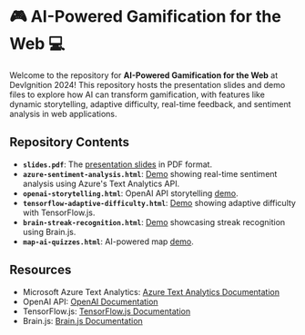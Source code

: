# 🎮 AI-Powered Gamification for the Web 💻

Welcome to the repository for **AI-Powered Gamification for the Web** at DevIgnition 2024! This repository hosts the presentation slides and demo files to explore how AI can transform gamification, with features like dynamic storytelling, adaptive difficulty, real-time feedback, and sentiment analysis in web applications.

## Repository Contents

- **`slides.pdf`**: The [presentation slides](https://github.com/cyatteau/DevIgnition-2024-AI-Gamification/blob/main/AI-Gamification-Presentation.pdf) in PDF format.
- **`azure-sentiment-analysis.html`**: [Demo](https://github.com/cyatteau/DevIgnition-2024-AI-Gamification/blob/main/azure-sentiment-analysis.html) showing real-time sentiment analysis using Azure's Text Analytics API.
- **`openai-storytelling.html`**: OpenAI API storytelling [demo](https://github.com/cyatteau/DevIgnition-2024-AI-Gamification/blob/main/openai-storytelling.html).
- **`tensorflow-adaptive-difficulty.html`**: [Demo](https://github.com/cyatteau/DevIgnition-2024-AI-Gamification/blob/main/tensorflow-adative-difficulty.html) showing adaptive difficulty with TensorFlow.js.
- **`brain-streak-recognition.html`**: [Demo](https://github.com/cyatteau/DevIgnition-2024-AI-Gamification/blob/main/brain-streak-recognition.html) showcasing streak recognition using Brain.js.
- **`map-ai-quizzes.html`**: AI-powered map [demo](https://github.com/cyatteau/DevIgnition-2024-AI-Gamification/blob/main/map-ai-quizzes.html).

## Resources
- Microsoft Azure Text Analytics: [Azure Text Analytics Documentation](https://azure.microsoft.com/en-us/products/ai-services/ai-language)
- OpenAI API: [OpenAI Documentation](https://platform.openai.com/docs/overview)
- TensorFlow.js: [TensorFlow.js Documentation](https://www.tensorflow.org/js)
- Brain.js: [Brain.js Documentation](https://brain.js.org)
